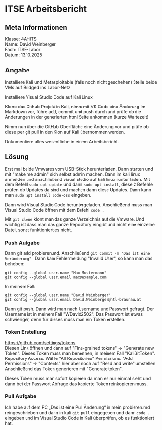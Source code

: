 
# ITSE Arbeitsbericht
## Meta Informationen
Klasse: 4AHITS  
Name: David Weinberger   
Fach: ITSE-Labor   
Datum: 13.10.2025     

## Angabe
Installiere Kali und Metasploitable (falls noch nicht geschehen)
Stelle beide VMs auf Bridged ins Labor-Netz

Installiere Visual Studio Code auf Kali Linux

Klone das Github Projekt in Kali, nimm mit VS Code eine Änderung im Markdown vor, führe add, commit und push durch und prüfe ob die Änderungen in der generierten html Seite ankommen (kurze Wartezeit)

Nimm nun über die GitHub Oberfläche eine Änderung vor und prüfe ob diese per git pull in den Klon auf Kali übernommen werden.

Dokumentiere alles wesentliche in einem Arbeitsbericht.

## Lösung

Erst mal beide Vmwares vom USB-Stick herunterladen. Dann starten und mit "make me admin" sich selbst admin machen. 
Dann im kali linux anmelden und anschließend visual studio auf kali linux runter laden. Mit dem Befehl ```sudo upt update``` und dann ```sudo upt install```, diese 2 Befehle prüfen ob Updates da sind und machen dann diese Updates. Dann kann man ```sudo apt install code-oss``` eingeben.
     
Dann wird Visual Studio Code heruntergeladen. Anschließend muss man Visual Studio Code öffnen mit dem Befehl ```code .```

Mit ```git clone``` klont man das ganze Verzeichnis auf die Vmware. Und wichtig ist dass man das ganze Repository eingibt und nicht eine einzelne Datei, sonst funktioniert es nicht.

### Push Aufgabe

Dann git add probieren.md. Anschließend ```git commit -m "Das ist eine Veränderung" ```
Dann kam Fehlermeldung "Invalid User", so kann man das beheben:
```
git config --global user.name "Max Mustermann"
git config --global user.email max@example.com 
```
In meinem Fall:

```
git config --global user.name "David Weinberger"
git config --global user.email David.Weinberger@htl-braunau.at 
```


Dann git push. Dann wird man nach Username und Passwort gefragt.
Der Username ist in meinem Fall "WDavid2502".
Das Passwort ist etwas schwieriger, denn für dieses muss man ein Token erstellen. 

### Token Erstellung

https://github.com/settings/tokens   
Diesen Link öffnen und dann auf "Fine-grained tokens" -> "Generate new Token".
Dieses Token muss man benennen, in meinem Fall "KaliGitToken".
Repository Access: Wähle "All Repositories"
Permissions: "Add Permissions" -> "Contents" hier aber noch auf "Read and write" umstellen
Anschließend das Token generieren mit "Generate token". 

Dieses Token muss man sofort kopieren da man es nur einmal sieht und dann bei der Passwort Abfrage das kopierte Token reinkopieren muss.


### Pull Aufgabe
Ich habe auf dem PC „Das ist eine Pull Änderung“ in mein probieren.md reingeschrieben und dann in kali ```git pull``` eingegeben und dann ```code .``` 
eingeben und im Visual Studio Code in Kali überprüfen, ob es funktioniert hat.







